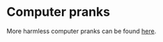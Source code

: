 # Computer pranks
More harmless computer pranks can be found [here](https://updatefaker.com/blog/8-harmless-computer-pranks-to-annoy-your-friends).
